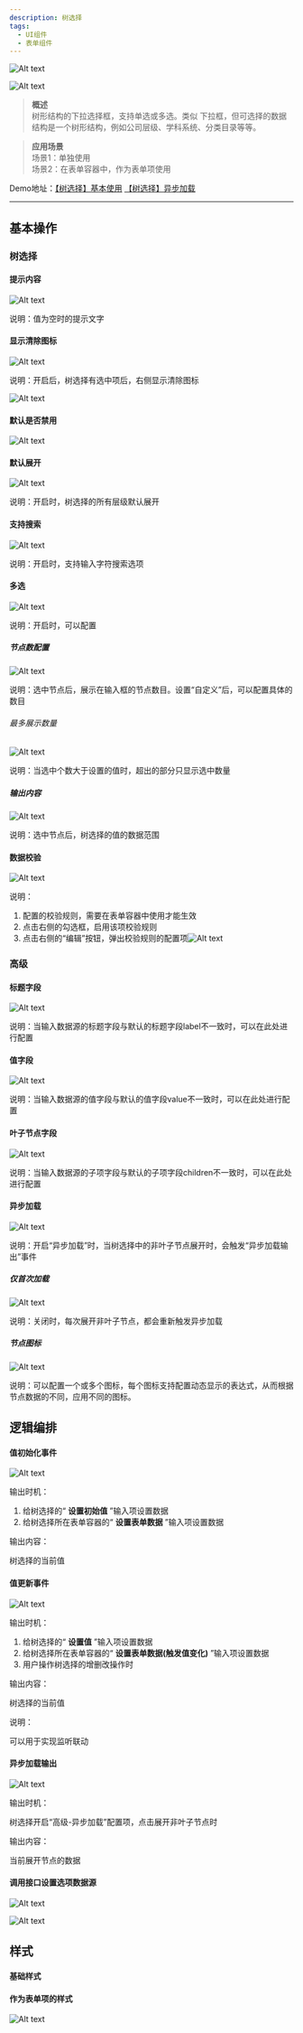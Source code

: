 ```yaml
---
description: 树选择
tags:
  - UI组件
  - 表单组件
---
```


![Alt text](img/image.png)

![Alt text](img/image-1.png)

  

> **概述**\
> 树形结构的下拉选择框，支持单选或多选。类似 下拉框，但可选择的数据结构是一个树形结构，例如公司层级、学科系统、分类目录等等。

> **应用场景**\
> 场景1：单独使用\
> 场景2：在表单容器中，作为表单项使用

Demo地址：[【树选择】基本使用](https://my.mybricks.world/mybricks-pc-page/index.html?id=470824239308869) [【树选择】异步加载](https://my.mybricks.world/mybricks-pc-page/index.html?id=468407616671813)

----
## 基本操作
### 树选择
#### 提示内容

![Alt text](img/image-2.png)

说明：值为空时的提示文字
#### 显示清除图标

![Alt text](img/image-3.png)

说明：开启后，树选择有选中项后，右侧显示清除图标

![Alt text](img/image-4.png)
#### 默认是否禁用

![Alt text](img/image-5.png)
#### 默认展开

![Alt text](img/image-6.png)

说明：开启时，树选择的所有层级默认展开
#### 支持搜索

![Alt text](img/image-7.png)

说明：开启时，支持输入字符搜索选项
#### 多选

![Alt text](img/image-8.png)

说明：开启时，可以配置
##### 节点数配置

![Alt text](img/image-9.png)

说明：选中节点后，展示在输入框的节点数目。设置“自定义”后，可以配置具体的数目
###### 最多展示数量

![Alt text](img/image-10.png)

说明：当选中个数大于设置的值时，超出的部分只显示选中数量
##### 输出内容

![Alt text](img/image-11.png)

说明：选中节点后，树选择的值的数据范围
#### 数据校验

![Alt text](img/image-12.png)

说明：

1.  配置的校验规则，需要在表单容器中使用才能生效
2.  点击右侧的勾选框，启用该项校验规则
3.  点击右侧的“编辑”按钮，弹出校验规则的配置项![Alt text](img/image-13.png)
### 高级
#### 标题字段

![Alt text](img/image-14.png)

说明：当输入数据源的标题字段与默认的标题字段label不一致时，可以在此处进行配置
#### 值字段

![Alt text](img/image-15.png)

说明：当输入数据源的值字段与默认的值字段value不一致时，可以在此处进行配置
#### 叶子节点字段

![Alt text](img/image-16.png)

说明：当输入数据源的子项字段与默认的子项字段children不一致时，可以在此处进行配置
#### 异步加载

![Alt text](img/image-17.png)

说明：开启“异步加载”时，当树选择中的非叶子节点展开时，会触发“异步加载输出”事件
##### 仅首次加载

![Alt text](img/image-18.png)

说明：关闭时，每次展开非叶子节点，都会重新触发异步加载
##### 节点图标

![Alt text](img/image-19.png)

说明：可以配置一个或多个图标，每个图标支持配置动态显示的表达式，从而根据节点数据的不同，应用不同的图标。
## 逻辑编排
#### 值初始化事件

![Alt text](img/image-20.png)

输出时机：

1.  给树选择的“ **设置初始值** ”输入项设置数据
2.  给树选择所在表单容器的“ **设置表单数据** ”输入项设置数据

输出内容：

树选择的当前值
#### 值更新事件

![Alt text](img/image-21.png)

输出时机：

1.  给树选择的“ **设置值** ”输入项设置数据
2.  给树选择所在表单容器的“ **设置表单数据(触发值变化)** ”输入项设置数据
3.  用户操作树选择的增删改操作时

输出内容：

树选择的当前值

说明：

可以用于实现监听联动
#### 异步加载输出

![Alt text](img/image-22.png)

输出时机：

树选择开启“高级-异步加载”配置项，点击展开非叶子节点时

输出内容：

当前展开节点的数据
#### 调用接口设置选项数据源

![Alt text](img/image-23.png)

![Alt text](img/image-24.png)
## 样式
#### 基础样式
#### 作为表单项的样式

![Alt text](img/image-25.png)